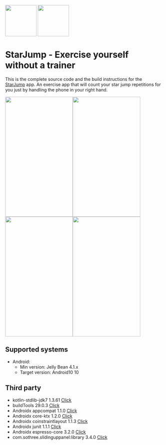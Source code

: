 <img src="https://i.ibb.co/hMbfXVv/starjumpicon.jpg" width="100" height="100">                    <img src="https://i.ibb.co/rZxFSRB/banner.png" width="auto" height="100">

# StarJump - Exercise yourself without a trainer

This is the complete source code and the build instructions for the [StarJump](https://play.google.com/) app. An exercise app that will count your star jump repetitions for you just by handling the phone in your right hand.

<img src="https://i.ibb.co/g41W9QM/Screenshot-1585958296.png" width="216" height="384"><img src="https://i.ibb.co/0q7F2h1/Screenshot-1585958303.png" width="216" height="384"><img src="https://i.ibb.co/PFNW7qz/Screenshot-1585958308.png" width="216" height="384"><img src="https://i.ibb.co/BszRTxJ/Screenshot-1585958334.png" width="216" height="384">

## Supported systems
* Android:
  * Min version: Jelly Bean	4.1.x
  * Target version: Android10	10
 
## Third party
* kotlin-stdlib-jdk7 1.3.61 [Click](https://mvnrepository.com/artifact/org.jetbrains.kotlin/kotlin-stdlib-jdk7/1.3.61)
* buildTools 29.0.3 [Click](https://developer.android.com/studio/releases/build-tools#29.0.3)
* Androidx appcompat 1.1.0 [Click](https://developer.android.com/jetpack/androidx/releases/appcompat#1.1.0)
* Androidx core-ktx 1.2.0 [Click](https://developer.android.com/jetpack/androidx/releases/core#1.2.0)
* Androidx coinstraintlayout 1.1.3 [Click](https://developer.android.com/jetpack/androidx/releases/constraintlayout#1.1.3)
* Androidx junit 1.1.1 [Click](https://developer.android.com/jetpack/androidx/releases/test#1.1.1)
* Androidx espresso-core 3.2.0 [Click](https://developer.android.com/jetpack/androidx/releases/test#3.2.0)
* com.sothree.slidinguppanel:library 3.4.0 [Click](https://github.com/umano/AndroidSlidingUpPanel)

